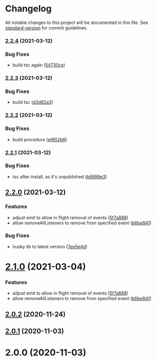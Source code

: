 # Changelog

All notable changes to this project will be documented in this file. See [standard-version](https://github.com/conventional-changelog/standard-version) for commit guidelines.

### [2.2.4](https://gitlab.rankingcoach.com/d.stefancu/await-event-emitter/compare/v2.2.3...v2.2.4) (2021-03-12)


### Bug Fixes

* build tsc again ([54730ce](https://gitlab.rankingcoach.com/d.stefancu/await-event-emitter/commit/54730ce6b803895bc40db53a8090ef1a7b59e810))

### [2.2.3](https://gitlab.rankingcoach.com/d.stefancu/await-event-emitter/compare/v2.2.2...v2.2.3) (2021-03-12)


### Bug Fixes

* build tsc ([d3d82a3](https://gitlab.rankingcoach.com/d.stefancu/await-event-emitter/commit/d3d82a39f875057ca6bd1373ac1ebd282050f396))

### [2.2.2](https://gitlab.rankingcoach.com/d.stefancu/await-event-emitter/compare/v2.2.1...v2.2.2) (2021-03-12)


### Bug Fixes

* build procedure ([ef852b6](https://gitlab.rankingcoach.com/d.stefancu/await-event-emitter/commit/ef852b6aaf16462f024b5e48c86573b4289f2547))

### [2.2.1](https://gitlab.rankingcoach.com/d.stefancu/await-event-emitter/compare/v2.2.0...v2.2.1) (2021-03-12)


### Bug Fixes

* tsc after install, as it's unpublished ([b6899e3](https://gitlab.rankingcoach.com/d.stefancu/await-event-emitter/commit/b6899e34f59d0acda3e529f60fab46dccd2d7f27))

## [2.2.0](https://gitlab.rankingcoach.com/d.stefancu/await-event-emitter/compare/v2.0.2...v2.2.0) (2021-03-12)


### Features

* adjust emit to allow in flight removal of events ([5f7a888](https://gitlab.rankingcoach.com/d.stefancu/await-event-emitter/commit/5f7a888c4a0ad199ca5654509886716ff224dd4a))
* allow removeAllListeners to remove from specified event ([b6be841](https://gitlab.rankingcoach.com/d.stefancu/await-event-emitter/commit/b6be84194eb11917c2cbb12c083d639a3b584a9e))


### Bug Fixes

* husky lib to latest version ([7ee5e4d](https://gitlab.rankingcoach.com/d.stefancu/await-event-emitter/commit/7ee5e4d0f36f1019b016ee5f98741f82bd3f3d9e))

# [2.1.0](https://github.com/imcuttle/node-await-event-emitter/compare/v2.0.2...v2.1.0) (2021-03-04)

### Features

- adjust emit to allow in flight removal of events ([5f7a888](https://github.com/imcuttle/node-await-event-emitter/commit/5f7a888c4a0ad199ca5654509886716ff224dd4a))
- allow removeAllListeners to remove from specified event ([b6be841](https://github.com/imcuttle/node-await-event-emitter/commit/b6be84194eb11917c2cbb12c083d639a3b584a9e))

## [2.0.2](https://github.com/imcuttle/node-await-event-emitter/compare/v2.0.1...v2.0.2) (2020-11-24)

## [2.0.1](https://github.com/imcuttle/node-await-event-emitter/compare/v2.0.0...v2.0.1) (2020-11-03)

# 2.0.0 (2020-11-03)
